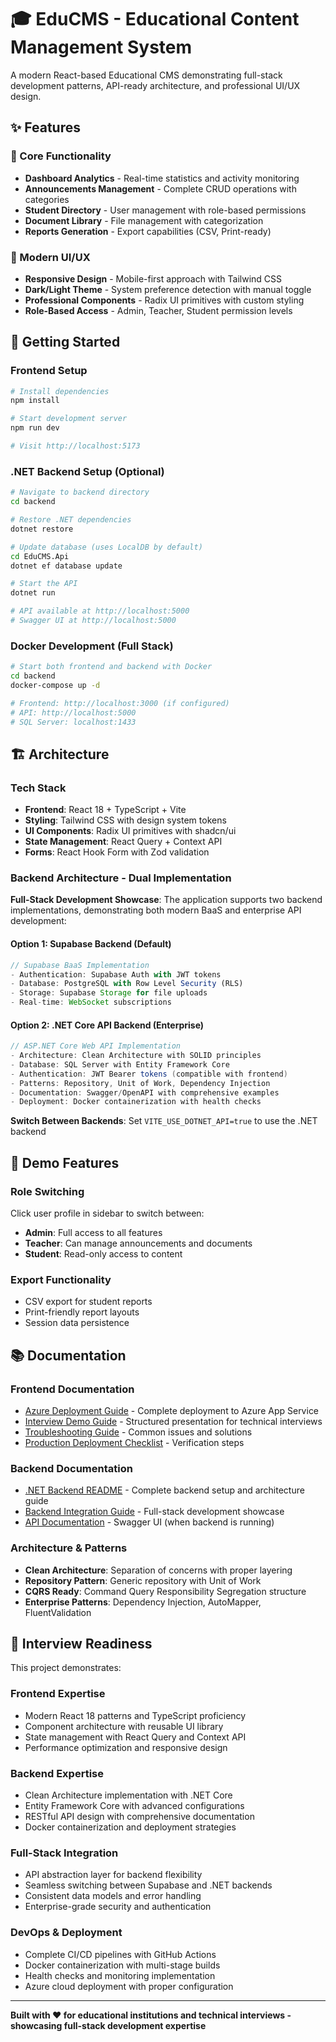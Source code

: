 # 🎓 EduCMS - Educational Content Management System

A modern React-based Educational CMS demonstrating full-stack development patterns, API-ready architecture, and professional UI/UX design.

## ✨ Features

### 🎯 Core Functionality
- **Dashboard Analytics** - Real-time statistics and activity monitoring
- **Announcements Management** - Complete CRUD operations with categories
- **Student Directory** - User management with role-based permissions  
- **Document Library** - File management with categorization
- **Reports Generation** - Export capabilities (CSV, Print-ready)

### 🎨 Modern UI/UX
- **Responsive Design** - Mobile-first approach with Tailwind CSS
- **Dark/Light Theme** - System preference detection with manual toggle
- **Professional Components** - Radix UI primitives with custom styling
- **Role-Based Access** - Admin, Teacher, Student permission levels

## 🚀 Getting Started

### **Frontend Setup**
```bash
# Install dependencies
npm install

# Start development server
npm run dev

# Visit http://localhost:5173
```

### **.NET Backend Setup (Optional)**
```bash
# Navigate to backend directory
cd backend

# Restore .NET dependencies
dotnet restore

# Update database (uses LocalDB by default)
cd EduCMS.Api
dotnet ef database update

# Start the API
dotnet run

# API available at http://localhost:5000
# Swagger UI at http://localhost:5000
```

### **Docker Development (Full Stack)**
```bash
# Start both frontend and backend with Docker
cd backend
docker-compose up -d

# Frontend: http://localhost:3000 (if configured)
# API: http://localhost:5000
# SQL Server: localhost:1433
```

## 🏗️ Architecture

### Tech Stack
- **Frontend**: React 18 + TypeScript + Vite
- **Styling**: Tailwind CSS with design system tokens
- **UI Components**: Radix UI primitives with shadcn/ui
- **State Management**: React Query + Context API
- **Forms**: React Hook Form with Zod validation

### Backend Architecture - Dual Implementation

**Full-Stack Development Showcase**: The application supports two backend implementations, demonstrating both modern BaaS and enterprise API development:

#### **Option 1: Supabase Backend (Default)**
```typescript
// Supabase BaaS Implementation
- Authentication: Supabase Auth with JWT tokens
- Database: PostgreSQL with Row Level Security (RLS)
- Storage: Supabase Storage for file uploads
- Real-time: WebSocket subscriptions
```

#### **Option 2: .NET Core API Backend (Enterprise)**
```csharp
// ASP.NET Core Web API Implementation
- Architecture: Clean Architecture with SOLID principles
- Database: SQL Server with Entity Framework Core
- Authentication: JWT Bearer tokens (compatible with frontend)
- Patterns: Repository, Unit of Work, Dependency Injection
- Documentation: Swagger/OpenAPI with comprehensive examples
- Deployment: Docker containerization with health checks
```

**Switch Between Backends**: Set `VITE_USE_DOTNET_API=true` to use the .NET backend

## 🎯 Demo Features

### Role Switching
Click user profile in sidebar to switch between:
- **Admin**: Full access to all features
- **Teacher**: Can manage announcements and documents  
- **Student**: Read-only access to content

### Export Functionality
- CSV export for student reports
- Print-friendly report layouts
- Session data persistence

## 📚 Documentation

### **Frontend Documentation**
- [Azure Deployment Guide](docs/azure-deployment-guide.md) - Complete deployment to Azure App Service
- [Interview Demo Guide](docs/interview-demo-guide.md) - Structured presentation for technical interviews
- [Troubleshooting Guide](docs/troubleshooting-guide.md) - Common issues and solutions
- [Production Deployment Checklist](docs/production-deployment-checklist.md) - Verification steps

### **Backend Documentation**
- [.NET Backend README](backend/README.md) - Complete backend setup and architecture guide
- [Backend Integration Guide](docs/dotnet-backend-integration.md) - Full-stack development showcase
- [API Documentation](http://localhost:5000) - Swagger UI (when backend is running)

### **Architecture & Patterns**
- **Clean Architecture**: Separation of concerns with proper layering
- **Repository Pattern**: Generic repository with Unit of Work
- **CQRS Ready**: Command Query Responsibility Segregation structure
- **Enterprise Patterns**: Dependency Injection, AutoMapper, FluentValidation

## 🎯 **Interview Readiness**

This project demonstrates:

### **Frontend Expertise**
- Modern React 18 patterns and TypeScript proficiency
- Component architecture with reusable UI library
- State management with React Query and Context API
- Performance optimization and responsive design

### **Backend Expertise**
- Clean Architecture implementation with .NET Core
- Entity Framework Core with advanced configurations
- RESTful API design with comprehensive documentation
- Docker containerization and deployment strategies

### **Full-Stack Integration**
- API abstraction layer for backend flexibility
- Seamless switching between Supabase and .NET backends
- Consistent data models and error handling
- Enterprise-grade security and authentication

### **DevOps & Deployment**
- Complete CI/CD pipelines with GitHub Actions
- Docker containerization with multi-stage builds
- Health checks and monitoring implementation
- Azure cloud deployment with proper configuration

---

**Built with ❤️ for educational institutions and technical interviews - showcasing full-stack development expertise**